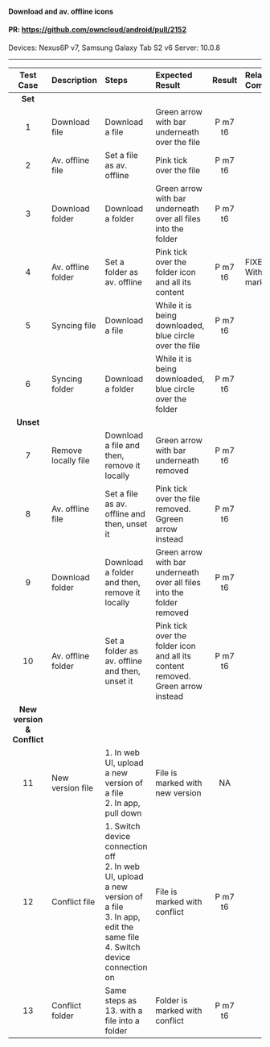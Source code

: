 #### Download and av. offline icons

#### PR: https://github.com/owncloud/android/pull/2152

Devices: Nexus6P v7, Samsung Galaxy Tab S2 v6
Server: 10.0.8


---

 
| Test Case | Description | Steps | Expected Result | Result | Related Comment
|:---------:| :---- | :-------------- | :----- | :------------: | :-------- |
|**Set**||||||
| 1 | Download file | Download a file | Green arrow with bar underneath over the file | P m7 t6|  |
| 2 | Av. offline file | Set a file as av. offline | Pink tick over the file | P m7 t6 |  |
| 3 | Download folder | Download a folder | Green arrow with bar underneath over all files into the folder | P m7 t6|  |
| 4 | Av. offline folder | Set a folder as av. offline | Pink tick over the folder icon and all its content | P m7 t6 | FIXED: Without mark |
| 5 | Syncing file | Download a file | While it is being downloaded, blue circle over the file | P m7 t6 |  |
| 6 | Syncing folder | Download a folder | While it is being downloaded, blue circle over the folder | P m7 t6 |  |
|**Unset**||||||
| 7 | Remove locally file | Download a file and then, remove it locally | Green arrow with bar underneath removed | P m7 t6 |  |
| 8 | Av. offline file | Set a file as av. offline and then, unset it | Pink tick over the file removed. Ggreen arrow instead | P m7 t6 |  |
| 9 | Download folder | Download a folder and then, remove it locally | Green arrow with bar underneath over all files into the folder removed | P m7 t6 |  |
| 10 | Av. offline folder | Set a folder as av. offline and then, unset it | Pink tick over the folder icon and all its content removed. Green arrow instead | P m7 t6 |  |
|**New version & Conflict**||||||
| 11 | New version file | 1. In web UI, upload a new version of a file<br>2. In app, pull down | File is marked with new version | NA |  |
| 12 | Conflict file | 1. Switch device connection off<br>2. In web UI, upload a new version of a file<br>3. In app, edit the same file<br>4. Switch device connection on | File is marked with conflict | P m7 t6 |  |
| 13 | Conflict folder | Same steps as 13. with a file into a folder | Folder is marked with conflict | P m7 t6 |  |
